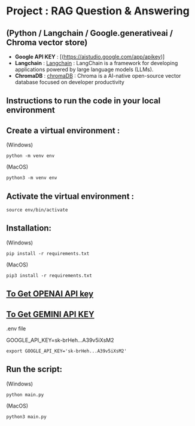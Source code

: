 # Project : RAG Question & Answering 
## (Python / Langchain / Google.generativeai / Chroma vector store)

- **Google API KEY** : [(https://aistudio.google.com/app/apikey)]
- **Langchain** : [Langchain](https://python.langchain.com/docs/introduction/) : LangChain is a framework for developing applications powered by large language models (LLMs).
- **ChromaDB** : [chromaDB](https://python.langchain.com/v0.2/docs/integrations/vectorstores/chroma/) : Chroma is a AI-native open-source vector database focused on developer productivity

## Instructions to run the code in your local environment

## Create a virtual environment :

(Windows)
```
python -m venv env
```

(MacOS)
```
python3 -m venv env
```

## Activate the virtual environment :

```
source env/bin/activate
```

## Installation:
(Windows)
```
pip install -r requirements.txt
```

(MacOS)

```
pip3 install -r requirements.txt
```

## [To Get OPENAI API key](https://platform.openai.com/account/api-keys)

## [To Get GEMINI API KEY](https://aistudio.google.com/app/apikey)

.env file

GOOGLE_API_KEY=sk-brHeh...A39v5iXsM2

`export GOOGLE_API_KEY='sk-brHeh...A39v5iXsM2'`


## Run the script:

(Windows)
```
python main.py
```

(MacOS)
```
python3 main.py
```
